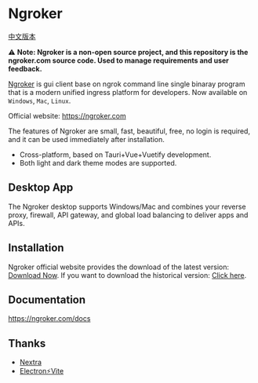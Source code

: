 # Ngroker

[中文版本](./README_CN.md)

⚠️ **Note: Ngroker is a non-open source project, and this repository is the ngroker.com source code. Used to manage requirements and user feedback.**

[Ngroker](https://ngroker.com/) is gui client base on ngrok command line single binaray program that is a modern unified ingress platform for developers. Now available on `Windows`, `Mac`, `Linux`.

Official website: https://ngroker.com

The features of Ngroker are small, fast, beautiful, free, no login is required, and it can be used immediately after installation.

- Cross-platform, based on Tauri+Vue+Vuetify development.
- Both light and dark theme modes are supported.

## Desktop App

The Ngroker desktop supports Windows/Mac and combines your reverse proxy, firewall, API gateway, and global load balancing to deliver apps and APIs.

## Installation

Ngroker official website provides the download of the latest version: [Download Now](https://ngroker.com/download). If you want to download the historical version: [Click here](https://github.com/lerte/ngroker-app/releases).

## Documentation

https://ngroker.com/docs

## Thanks

- [Nextra](https://nextra.site/)
- [Electron⚡️Vite](https://electron-vite.github.io)
